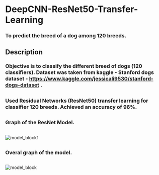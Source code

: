 # DeepCNN-ResNet50-Transfer-Learning
### To predict the breed of a dog among 120 breeds. 
##   
## Description
### Objective is to classify the different breed of dogs (120 classifiers). Dataset was taken from kaggle - Stanford dogs dataset -  https://www.kaggle.com/jessicali9530/stanford-dogs-dataset .
##  
### Used Residual Networks (ResNet50) transfer learning for classifier 120 breeds. Achieved an accuracy of 96%.
## 
### Graph of the ResNet Model.
## 
![model_block1](https://user-images.githubusercontent.com/40026126/63571655-6adec600-c59e-11e9-9d63-838880b0218f.png)
##
### Overal graph of the model.
## 
![model_block](https://user-images.githubusercontent.com/40026126/63571712-9e215500-c59e-11e9-8e00-d2f3c3f05932.png)
